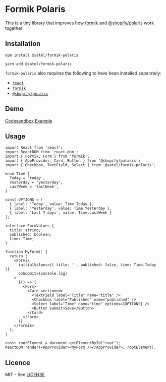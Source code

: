 # Formik Polaris

This is a tiny library that improves how [formik](https://github.com/jaredpalmer/formik) and [@shopify/polaris](https://github.com/Shopify/polaris-react) work together

## Installation

```
npm install @satel/formik-polaris

yarn add @satel/formik-polaris
```

`formik-polaris` also requires the following to have been installed separately:
- [`react`](https://www.npmjs.com/package/react)
- [`formik`](https://www.npmjs.com/package/formik)
- [`@shopify/polaris`](https://www.npmjs.com/package/@shopify/polaris)

## Demo

[Codesandbox Example](https://codesandbox.io/s/satelformik-polaris-basic-example-m7u38)

## Usage

```tsx
import React from 'react';
import ReactDOM from 'react-dom';
import { Formik, Form } from 'formik';
import { AppProvider, Card, Button } from '@shopify/polaris';
import { Checkbox, TextField, Select } from '@satel/formik-polaris';

enum Time {
  Today = 'today',
  Yesterday = 'yesterday',
  LastWeek = 'lastWeek',
}

const OPTIONS = [
  { label: 'Today', value: Time.Today },
  { label: 'Yesterday', value: Time.Yesterday },
  { label: 'Last 7 days', value: Time.LastWeek }
];

interface FormValues {
  title: string;
  published: boolean;
  time: Time;
}

function MyForm() {
  return (
    <Formik
      initialValues={{ title: '', published: false, time: Time.Today }}
      onSubmit={console.log}
    >
      {() => (
        <Form>
          <Card sectioned>
            <TextField label="Title" name="title" />
            <Checkbox label="Published" name="published" />
            <Select label="Time" name="time" options={OPTIONS} />
            <Button submit>Save</Button>
          </Card>
        </Form>
      )}
    </Formik>
  );
}

const rootElement = document.getElementById("root");
ReactDOM.render(<AppProvider><MyForm /></AppProvider>, rootElement);
```

## Licence

MIT - See [LICENSE](./LICENSE)